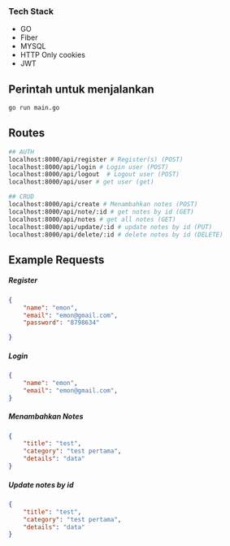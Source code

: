 
### Tech Stack ###
* GO
* Fiber
* MYSQL
* HTTP Only cookies
* JWT

## Perintah untuk menjalankan 
```sh
go run main.go
```

## Routes
```sh
## AUTH
localhost:8000/api/register # Register(s) (POST)
localhost:8000/api/login # Login user (POST)
localhost:8000/api/logout  # Logout user (POST)
localhost:8000/api/user # get user (get)

## CRUD
localhost:8000/api/create # Menambahkan notes (POST)
localhost:8000/api/note/:id # get notes by id (GET)
localhost:8000/api/notes # get all notes (GET)
localhost:8000/api/update/:id # update notes by id (PUT)
localhost:8000/api/delete/:id # delete notes by id (DELETE)
```

## Example Requests
##### Register 
```json
{
    "name": "emon",
    "email": "emon@gmail.com",
    "password": "8798634"

}
```

##### Login 
```json
{
    "name": "emon",
    "email": "emon@gmail.com",
}
```

##### Menambahkan Notes 
```json
{
    "title": "test",
    "category": "test pertama",
    "details": "data"
}

```

##### Update notes by id
```json
{
    "title": "test",
    "category": "test pertama",
    "details": "data"
}

```
